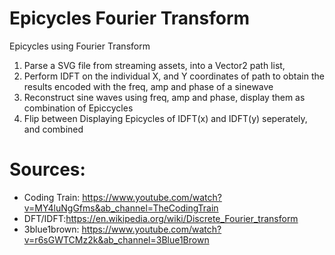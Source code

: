 # Epicycles Fourier Transform
 Epicycles using Fourier Transform
 
1. Parse a SVG file from streaming assets, into a Vector2 path list,
2. Perform IDFT on the individual X, and Y coordinates of path to obtain the results encoded with the freq, amp and phase of a sinewave
3. Reconstruct sine waves using freq, amp and phase, display them as combination of Epiccycles
4. Flip between Displaying Epicycles of IDFT(x) and IDFT(y) seperately, and combined

# Sources:

- Coding Train: https://www.youtube.com/watch?v=MY4luNgGfms&ab_channel=TheCodingTrain
- DFT/IDFT:https://en.wikipedia.org/wiki/Discrete_Fourier_transform
- 3blue1brown: https://www.youtube.com/watch?v=r6sGWTCMz2k&ab_channel=3Blue1Brown
